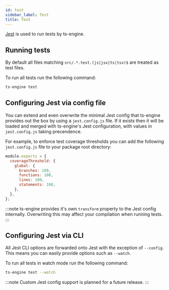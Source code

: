 ```yaml
---
id: test
sidebar_label: Test
title: Test
---
```


[Jest](https://jestjs.io/) is used to run tests by ts-engine.

## Running tests

By default all files matching `src/.*.test.(js|jsx|ts|tsx)$` are treated as test files.

To run all tests run the following command:

```sh
ts-engine test
```

## Configuring Jest via config file

You can extend and even overwrite the minimal Jest config that ts-engine provides out the box by using a `jest.config.js` file. If it exists then it will be loaded and merged with ts-engine's Jest configuration, with values in `jest.config.js` taking precendence.

For example, to enforce test coverage thresholds you can add the following `jest.config.js` file to your package root directory:

```js title="jest.config.js"
module.exports = {
  coverageThreshold: {
    global: {
      branches: 100,
      functions: 100,
      lines: 100,
      statements: 100,
    },
  },
};
```

:::note
ts-engine provides it's own `transform` property to the Jest config internally. Overwriting this may affect your compilation when running tests.
:::

## Configuring Jest via CLI

All Jest CLI options are forwarded onto Jest with the exception of `--config`. This means you can easily provide options such as `--watch`.

To run all tests in watch mode run the following command:

```sh
ts-engine test --watch
```

:::note
Custom Jest config support is planned for a future release.
:::
